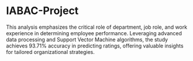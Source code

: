 # IABAC-Project
This analysis emphasizes the critical role of department, job role, and work experience in determining employee performance. Leveraging advanced data processing and Support Vector Machine algorithms, the study achieves 93.71% accuracy in predicting ratings, offering valuable insights for tailored organizational strategies.
